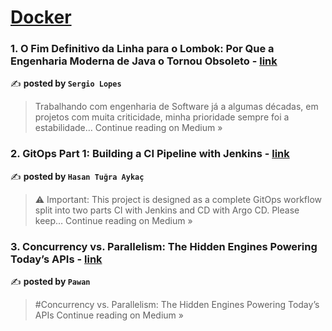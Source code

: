 
<h1><a href=https://medium.com/tag/docker/recommended target="_blank" rel="noopener noreferrer">Docker</a></h1>
<h3>1. O Fim Definitivo da Linha para o Lombok: Por Que a Engenharia Moderna de Java o Tornou Obsoleto - <a href="https://medium.com/@sergiolopessp/o-fim-definitivo-da-linha-para-o-lombok-por-que-a-engenharia-moderna-de-java-o-tornou-obsoleto-15502c97d2ea?source=rss------docker-5" target="_blank" rel="noopener noreferrer">link</a></h3>

✍️ **posted by `Sergio Lopes`**

<blockquote>Trabalhando com engenharia de Software já a algumas décadas, em projetos com muita criticidade, minha prioridade sempre foi a estabilidade…
Continue reading on Medium »</blockquote>

<h3>2. GitOps Part 1: Building a CI Pipeline with Jenkins - <a href="https://medium.com/@htasoftware/gitops-part-1-building-a-ci-pipeline-with-jenkins-ec58d5dc3984?source=rss------docker-5" target="_blank" rel="noopener noreferrer">link</a></h3>

✍️ **posted by `Hasan Tuğra Aykaç`**

<blockquote>⚠️ Important: This project is designed as a complete GitOps workflow split into two parts CI with Jenkins and CD with Argo CD.
Please keep…
Continue reading on Medium »</blockquote>

<h3>3. Concurrency vs. Parallelism: The Hidden Engines Powering Today’s APIs - <a href="https://medium.com/@pawankalyan1892/concurrency-vs-parallelism-the-hidden-engines-powering-todays-apis-fff38b122689?source=rss------docker-5" target="_blank" rel="noopener noreferrer">link</a></h3>

✍️ **posted by `Pawan`**

<blockquote>#Concurrency vs. Parallelism: The Hidden Engines Powering Today’s APIs
Continue reading on Medium »</blockquote>

